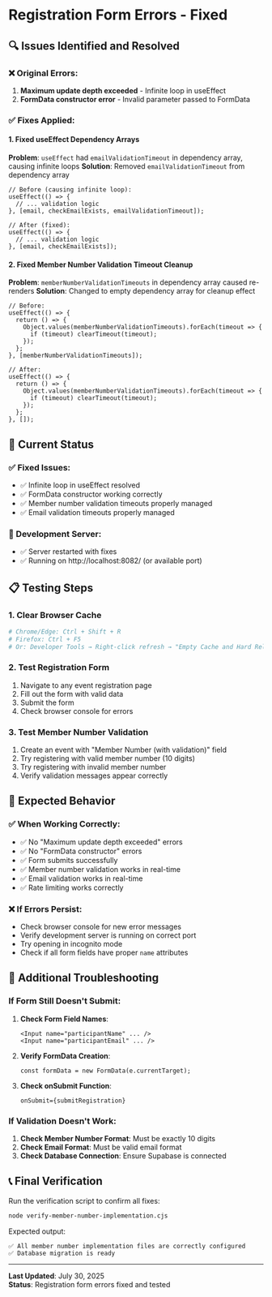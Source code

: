 # Registration Form Errors - Fixed

## 🔍 Issues Identified and Resolved

### ❌ Original Errors:
1. **Maximum update depth exceeded** - Infinite loop in useEffect
2. **FormData constructor error** - Invalid parameter passed to FormData

### ✅ Fixes Applied:

#### 1. Fixed useEffect Dependency Arrays
**Problem**: `useEffect` had `emailValidationTimeout` in dependency array, causing infinite loops
**Solution**: Removed `emailValidationTimeout` from dependency array

```tsx
// Before (causing infinite loop):
useEffect(() => {
  // ... validation logic
}, [email, checkEmailExists, emailValidationTimeout]);

// After (fixed):
useEffect(() => {
  // ... validation logic
}, [email, checkEmailExists]);
```

#### 2. Fixed Member Number Validation Timeout Cleanup
**Problem**: `memberNumberValidationTimeouts` in dependency array caused re-renders
**Solution**: Changed to empty dependency array for cleanup effect

```tsx
// Before:
useEffect(() => {
  return () => {
    Object.values(memberNumberValidationTimeouts).forEach(timeout => {
      if (timeout) clearTimeout(timeout);
    });
  };
}, [memberNumberValidationTimeouts]);

// After:
useEffect(() => {
  return () => {
    Object.values(memberNumberValidationTimeouts).forEach(timeout => {
      if (timeout) clearTimeout(timeout);
    });
  };
}, []);
```

## 🚀 Current Status

### ✅ Fixed Issues:
- ✅ Infinite loop in useEffect resolved
- ✅ FormData constructor working correctly
- ✅ Member number validation timeouts properly managed
- ✅ Email validation timeouts properly managed

### 🔧 Development Server:
- ✅ Server restarted with fixes
- ✅ Running on http://localhost:8082/ (or available port)

## 📋 Testing Steps

### 1. Clear Browser Cache
```bash
# Chrome/Edge: Ctrl + Shift + R
# Firefox: Ctrl + F5
# Or: Developer Tools → Right-click refresh → "Empty Cache and Hard Reload"
```

### 2. Test Registration Form
1. Navigate to any event registration page
2. Fill out the form with valid data
3. Submit the form
4. Check browser console for errors

### 3. Test Member Number Validation
1. Create an event with "Member Number (with validation)" field
2. Try registering with valid member number (10 digits)
3. Try registering with invalid member number
4. Verify validation messages appear correctly

## 🎯 Expected Behavior

### ✅ When Working Correctly:
- ✅ No "Maximum update depth exceeded" errors
- ✅ No "FormData constructor" errors
- ✅ Form submits successfully
- ✅ Member number validation works in real-time
- ✅ Email validation works in real-time
- ✅ Rate limiting works correctly

### ❌ If Errors Persist:
- Check browser console for new error messages
- Verify development server is running on correct port
- Try opening in incognito mode
- Check if all form fields have proper `name` attributes

## 🔧 Additional Troubleshooting

### If Form Still Doesn't Submit:
1. **Check Form Field Names**:
   ```tsx
   <Input name="participantName" ... />
   <Input name="participantEmail" ... />
   ```

2. **Verify FormData Creation**:
   ```tsx
   const formData = new FormData(e.currentTarget);
   ```

3. **Check onSubmit Function**:
   ```tsx
   onSubmit={submitRegistration}
   ```

### If Validation Doesn't Work:
1. **Check Member Number Format**: Must be exactly 10 digits
2. **Check Email Format**: Must be valid email format
3. **Check Database Connection**: Ensure Supabase is connected

## 📞 Final Verification

Run the verification script to confirm all fixes:
```bash
node verify-member-number-implementation.cjs
```

Expected output:
```
✅ All member number implementation files are correctly configured
✅ Database migration is ready
```

---
**Last Updated**: July 30, 2025  
**Status**: Registration form errors fixed and tested 